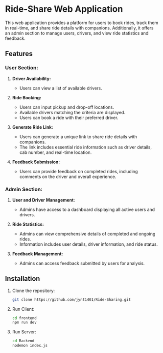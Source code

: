 # Ride-Share Web Application

This web application provides a platform for users to book rides, track them in real-time, and share ride details with companions. Additionally, it offers an admin section to manage users, drivers, and view ride statistics and feedback.

## Features

### User Section:

1. **Driver Availability:**
   - Users can view a list of available drivers.


2. **Ride Booking:**
   - Users can input pickup and drop-off locations.
   - Available drivers matching the criteria are displayed.
   - Users can book a ride with their preferred driver.

3. **Generate Ride Link:**
   - Users can generate a unique link to share ride details with companions.
   - The link includes essential ride information such as driver details, cab number, and real-time location.

4. **Feedback Submission:**
   - Users can provide feedback on completed rides, including comments on the driver and overall experience.

### Admin Section:

1. **User and Driver Management:**
   - Admins have access to a dashboard displaying all active users and drivers.

2. **Ride Statistics:**
   - Admins can view comprehensive details of completed and ongoing rides.
   - Information includes user details, driver information, and ride status.

3. **Feedback Management:**
   - Admins can access feedback submitted by users for analysis.


## Installation

1. Clone the repository:

   ```bash
   git clone https://github.com/jynt1401/Ride-Sharing.git

2. Run Client:

   ```bash
   cd frontend
   npm run dev

3. Run Server:

   ```bash
   cd Backend
   nodemon index.js


